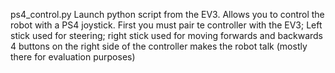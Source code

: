 ps4_control.py
Launch python script from the EV3. Allows you to control the robot with a PS4 joystick.
First you must pair te controller with the EV3; Left stick used for steering; right stick used for moving forwards and backwards
4 buttons on the right side of the controller makes the robot talk (mostly there for evaluation purposes)
